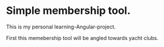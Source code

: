 Simple membership tool.
=======
This is my personal learning-Angular-project.

First this memebership tool will be angled towards yacht clubs.
